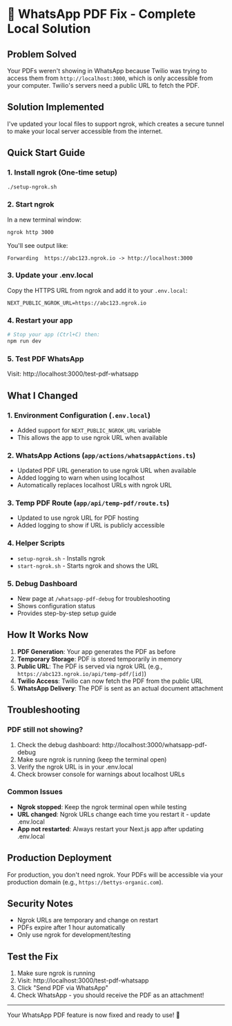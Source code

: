 # 🚀 WhatsApp PDF Fix - Complete Local Solution

## Problem Solved
Your PDFs weren't showing in WhatsApp because Twilio was trying to access them from `http://localhost:3000`, which is only accessible from your computer. Twilio's servers need a public URL to fetch the PDF.

## Solution Implemented
I've updated your local files to support ngrok, which creates a secure tunnel to make your local server accessible from the internet.

## Quick Start Guide

### 1. Install ngrok (One-time setup)
```bash
./setup-ngrok.sh
```

### 2. Start ngrok
In a new terminal window:
```bash
ngrok http 3000
```
You'll see output like:
```
Forwarding  https://abc123.ngrok.io -> http://localhost:3000
```

### 3. Update your .env.local
Copy the HTTPS URL from ngrok and add it to your `.env.local`:
```env
NEXT_PUBLIC_NGROK_URL=https://abc123.ngrok.io
```

### 4. Restart your app
```bash
# Stop your app (Ctrl+C) then:
npm run dev
```

### 5. Test PDF WhatsApp
Visit: http://localhost:3000/test-pdf-whatsapp

## What I Changed

### 1. Environment Configuration (`.env.local`)
- Added support for `NEXT_PUBLIC_NGROK_URL` variable
- This allows the app to use ngrok URL when available

### 2. WhatsApp Actions (`app/actions/whatsappActions.ts`)
- Updated PDF URL generation to use ngrok URL when available
- Added logging to warn when using localhost
- Automatically replaces localhost URLs with ngrok URL

### 3. Temp PDF Route (`app/api/temp-pdf/route.ts`)
- Updated to use ngrok URL for PDF hosting
- Added logging to show if URL is publicly accessible

### 4. Helper Scripts
- `setup-ngrok.sh` - Installs ngrok
- `start-ngrok.sh` - Starts ngrok and shows the URL

### 5. Debug Dashboard
- New page at `/whatsapp-pdf-debug` for troubleshooting
- Shows configuration status
- Provides step-by-step setup guide

## How It Works Now

1. **PDF Generation**: Your app generates the PDF as before
2. **Temporary Storage**: PDF is stored temporarily in memory
3. **Public URL**: The PDF is served via ngrok URL (e.g., `https://abc123.ngrok.io/api/temp-pdf/[id]`)
4. **Twilio Access**: Twilio can now fetch the PDF from the public URL
5. **WhatsApp Delivery**: The PDF is sent as an actual document attachment

## Troubleshooting

### PDF still not showing?
1. Check the debug dashboard: http://localhost:3000/whatsapp-pdf-debug
2. Make sure ngrok is running (keep the terminal open)
3. Verify the ngrok URL is in your .env.local
4. Check browser console for warnings about localhost URLs

### Common Issues
- **Ngrok stopped**: Keep the ngrok terminal open while testing
- **URL changed**: Ngrok URLs change each time you restart it - update .env.local
- **App not restarted**: Always restart your Next.js app after updating .env.local

## Production Deployment
For production, you don't need ngrok. Your PDFs will be accessible via your production domain (e.g., `https://bettys-organic.com`).

## Security Notes
- Ngrok URLs are temporary and change on restart
- PDFs expire after 1 hour automatically
- Only use ngrok for development/testing

## Test the Fix
1. Make sure ngrok is running
2. Visit: http://localhost:3000/test-pdf-whatsapp
3. Click "Send PDF via WhatsApp"
4. Check WhatsApp - you should receive the PDF as an attachment!

---

Your WhatsApp PDF feature is now fixed and ready to use! 🎉
